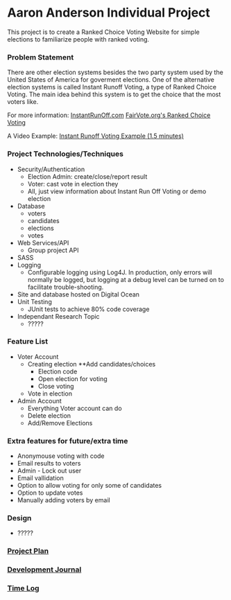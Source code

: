 # Aaron Anderson Individual Project

This project is to create a Ranked Choice Voting Website for simple elections to familiarize people with ranked voting.

### Problem Statement

There are other election systems besides the two party system used by the United States of America for goverment elections. One of the alternative election systems is called Instant Runoff Voting, a type of Ranked Choice Voting. The main idea behind this system is to get the choice that the most voters like.

For more information:
[InstantRunOff.com](http://instantrunoff.com/instant-runoff-home/)
[FairVote.org's Ranked Choice Voting](http://www.fairvote.org/rcv#rcvbenefits)

A Video Example:
[Instant Runoff Voting Example (1.5 minutes)](https://www.youtube.com/watch?v=_5SLQXNpzsk)

### Project Technologies/Techniques
* Security/Authentication
  * Election Admin: create/close/report result
  * Voter: cast vote in election they
  * All, just view information about Instant Run Off Voting or demo election
* Database
  * voters
  * candidates
  * elections
  * votes
* Web Services/API
  * Group project API
* SASS
* Logging
  * Configurable logging using Log4J. In production, only errors will normally be logged, but logging at a debug level can be turned on to facilitate trouble-shooting.
* Site and database hosted on Digital Ocean
* Unit Testing
  * JUnit tests to achieve 80% code coverage
* Independant Research Topic
  * ?????

### Feature List
* Voter Account
  * Creating election
    **Add candidates/choices
    * Election code
    * Open election for voting
    * Close voting
  * Vote in election
* Admin Account
  * Everything Voter account can do
  * Delete election
  * Add/Remove Elections

### Extra features for future/extra time
* Anonymouse voting with code
* Email results to voters
* Admin - Lock out user
* Email vallidation
* Option to allow voting for only some of candidates
* Option to update votes
* Manually adding voters by email

### Design

* ?????

### [Project Plan](IRV-ProjectPlan.md)

### [Development Journal](IRV-Journal.md)

### [Time Log](IRV-TimeLog.md)





